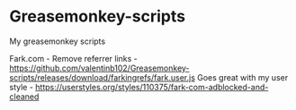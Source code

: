 # Greasemonkey-scripts
My greasemonkey scripts

Fark.com - Remove referrer links - 
https://github.com/valentinb102/Greasemonkey-scripts/releases/download/farkingrefs/fark.user.js
Goes great with my user style - https://userstyles.org/styles/110375/fark-com-adblocked-and-cleaned
